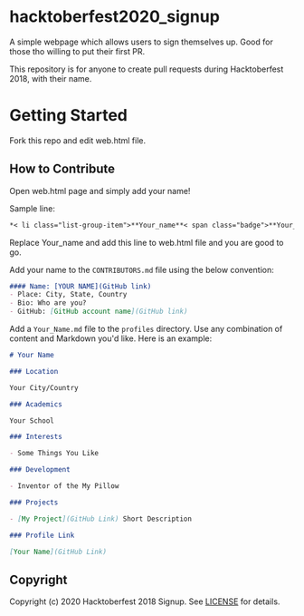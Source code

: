 # hacktoberfest2020_signup
A simple webpage which allows users to sign themselves up. Good for those tho willing to put their first PR.

This repository is for anyone to create pull requests during Hacktoberfest 2018, with their name. 

# Getting Started

Fork this repo and edit web.html file.

## How to Contribute

Open web.html page and simply add your name!

Sample line:<br>
```markdown
*< li class="list-group-item">**Your_name**< span class="badge">**Your_number**< /span>< /li >*
```

Replace Your_name and add this line to web.html file and you are good to go. 

Add your name to the `CONTRIBUTORS.md` file using the below convention:

```markdown
#### Name: [YOUR NAME](GitHub link)
- Place: City, State, Country
- Bio: Who are you?
- GitHub: [GitHub account name](GitHub link)
```

Add a `Your_Name.md` file to the `profiles` directory. Use any combination of content and Markdown you'd like. Here is an example:

```markdown
# Your Name

### Location

Your City/Country

### Academics

Your School

### Interests

- Some Things You Like

### Development

- Inventor of the My Pillow

### Projects

- [My Project](GitHub Link) Short Description

### Profile Link

[Your Name](GitHub Link)
```


## Copyright

Copyright (c) 2020 Hacktoberfest 2018 Signup. See [LICENSE](LICENSE) for details.

